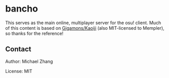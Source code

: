 bancho
======

This serves as the main online, multiplayer server for the osu! client. Much of this content is based on [Gigamons/Kaoiji](https://github.com/Gigamons/Kaoiji) (also MIT-licensed to Mempler), so thanks for the reference!

Contact
-------

Author: Michael Zhang

License: MIT
